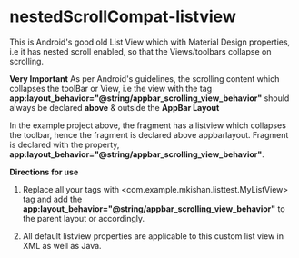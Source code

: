 # nestedScrollCompat-listview
This is Android's good old List View which with Material Design properties, i.e it has nested scroll enabled, so that the Views/toolbars collapse on scrolling.

**Very Important**
As per Android's guidelines, the scrolling content which collapses the toolBar or View, i.e the view with the tag **app:layout_behavior="@string/appbar_scrolling_view_behavior"** should always be declared **above** & outside the **AppBar Layout**

In the example project above, the fragment has a listview which collapses the toolbar, hence the fragment is declared above appbarlayout. Fragment is declared with the property, **app:layout_behavior="@string/appbar_scrolling_view_behavior"**.

**Directions for use**

1) Replace all your <listview> tags with <com.example.mkishan.listtest.MyListView> tag and add the **app:layout_behavior="@string/appbar_scrolling_view_behavior"** to the parent layout or accordingly.

2) All default listview properties are applicable to this custom list view in XML as well as Java.



